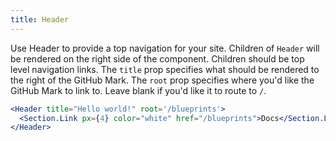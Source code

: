 ```yaml
---
title: Header
---
```


Use Header to provide a top navigation for your site. Children of `Header` will be rendered on the right side of the component. Children should be top level navigation links. The `title` prop specifies what should be rendered to the right of the GitHub Mark. The `root` prop specifies where you'd like the GitHub Mark to link to. Leave blank if you'd like it to route to `/`.
```.jsx
<Header title="Hello world!" root='/blueprints'>
  <Section.Link px={4} color="white" href="/blueprints">Docs</Section.Link>
</Header>
```

